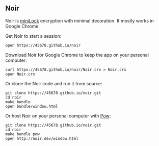 Noir
----

Noir is [miniLock](https://minilock.io) encryption with minimal decoration.
It mostly works in Google Chrome.

Get Noir to start a session:

    open https://45678.github.io/noir

Download Noir for Google Chrome to keep the app on your personal computer:

    curl https://45678.github.io/noir/Noir.crx > Noir.crx
    open Noir.crx

Or clone the Noir code and run it from source:

    git clone https://45678.github.io/noir.git
    cd noir
    make bundle
    open bundle/window.html

Or host Noir on your personal computer with [Pow](http://pow.cx/):

    git clone https://45678.github.io/noir.git
    cd noir
    make bundle pow
    open http://noir.dev/window.html
